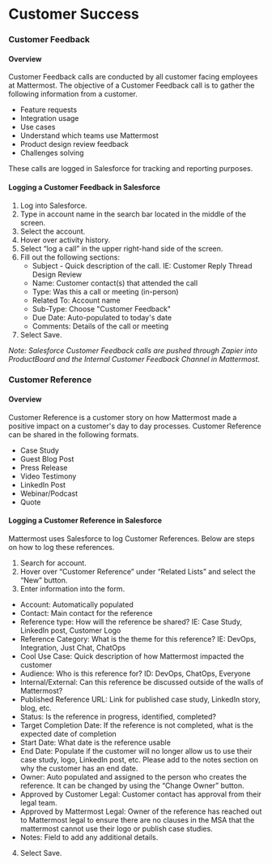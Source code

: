 # Customer Success

### Customer Feedback

#### Overview
Customer Feedback calls are conducted by all customer facing employees at Mattermost. The objective of a Customer Feedback call is to gather the following information from a customer.

- Feature requests
- Integration usage
- Use cases
- Understand which teams use Mattermost
- Product design review feedback
- Challenges solving

These calls are logged in Salesforce for tracking and reporting purposes.  

#### Logging a Customer Feedback in Salesforce

1. Log into Salesforce.
2. Type in account name in the search bar located in the middle of the screen.
3. Select the account.
4. Hover over activity history.
5. Select “log a call” in the upper right-hand side of the screen.
6. Fill out the following sections:
   - Subject - Quick description of the call.  IE: Customer Reply Thread Design Review
   - Name: Customer contact(s) that attended the call
   - Type: Was this a call or meeting (in-person)
   - Related To: Account name
   - Sub-Type: Choose "Customer Feedback"
   - Due Date: Auto-populated to today's date
   - Comments: Details of the call or meeting
 7. Select Save.
 
 _Note: Salesforce Customer Feedback calls are pushed through Zapier into ProductBoard and the Internal Customer Feedback Channel in Mattermost._

### Customer Reference

#### Overview
Customer Reference is a customer story on how Mattermost made a positive impact on a customer's day to day processes. Customer Reference can be shared in the following formats.

- Case Study
- Guest Blog Post
- Press Release
- Video Testimony
- LinkedIn Post
- Webinar/Podcast
- Quote

#### Logging a Customer Reference in Salesforce

Mattermost uses Salesforce to log Customer References.  Below are steps on how to log these references.

1. Search for account.
2. Hover over “Customer Reference” under “Related Lists” and select the “New” button.
3. Enter information into the form.
- Account: Automatically populated
- Contact:  Main contact for the reference 
- Reference type:  How will the reference be shared? IE: Case Study, LinkedIn post, Customer Logo
- Reference Category:  What is the theme for this reference? IE: DevOps, Integration, Just Chat, ChatOps
- Cool Use Case:  Quick description of how Mattermost impacted the customer
- Audience:  Who is this reference for? ID: DevOps, ChatOps, Everyone
- Internal/External:  Can this reference be discussed outside of the walls of Mattermost?
- Published Reference URL:  Link for published case study, LinkedIn story, blog, etc.
- Status:  Is the reference in progress, identified, completed?
- Target Completion Date:  If the reference is not completed, what is the expected date of completion
- Start Date:  What date is the reference usable
- End Date:  Populate if the customer will no longer allow us to use their case study, logo, LinkedIn post, etc.  Please add to the notes section on why the customer has an     end date.
- Owner: Auto populated and assigned to the person who creates the reference.  It can be changed by using the “Change Owner” button.
- Approved by Customer Legal: Customer contact has approval from their legal team.
- Approved by Mattermost Legal:  Owner of the reference has reached out to Mattermost legal to ensure there are no clauses in the MSA that the mattermost cannot use their       logo or publish case studies.
- Notes: Field to add any additional details.
4. Select Save.






